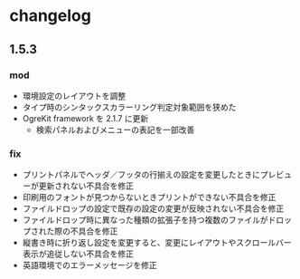 
changelog
==========================

1.5.3
--------------------------

### mod
- 環境設定のレイアウトを調整
- タイプ時のシンタックスカラーリング判定対象範囲を狭めた
- OgreKit framework を 2.1.7 に更新
    - 検索パネルおよびメニューの表記を一部改善

### fix
- プリントパネルでヘッダ／フッタの行揃えの設定を変更したときにプレビューが更新されない不具合を修正
- 印刷用のフォントが見つからないときプリントができない不具合を修正
- ファイルドロップの設定で既存の設定の変更が反映されない不具合を修正
- ファイルドロップ時に異なった種類の拡張子を持つ複数のファイルがドロップされた際の不具合を修正
- 縦書き時に折り返し設定を変更すると、変更にレイアウトやスクロールバー表示が追従しない不具合を修正
- 英語環境でのエラーメッセージを修正
